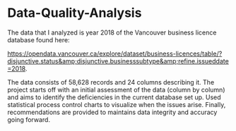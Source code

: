 # Data-Quality-Analysis
The data that I analyzed is year 2018 of the Vancouver business licence database found here: 

https://opendata.vancouver.ca/explore/dataset/business-licences/table/?disjunctive.status&amp;disjunctive.businesssubtype&amp;refine.issueddate=2018.  

The data consists of 58,628 records and 24 columns describing it. The project starts off with an initial assessment of the data (column by column) and aims to identify the deficiencies in the current database set up. Used statistical process control charts to visualize when the issues arise. Finally, recommendations are provided to maintains data integrity and accuracy going forward. 
